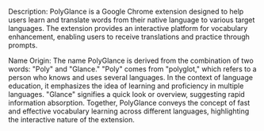 Description:
PolyGlance is a Google Chrome extension designed to help users learn and translate words from their native language to various target languages. The extension provides an interactive platform for vocabulary enhancement, enabling users to receive translations and practice through prompts.

Name Origin:
The name PolyGlance is derived from the combination of two words: "Poly" and "Glance." "Poly" comes from "polyglot," which refers to a person who knows and uses several languages. In the context of language education, it emphasizes the idea of learning and proficiency in multiple languages. "Glance" signifies a quick look or overview, suggesting rapid information absorption. Together, PolyGlance conveys the concept of fast and effective vocabulary learning across different languages, highlighting the interactive nature of the extension.

